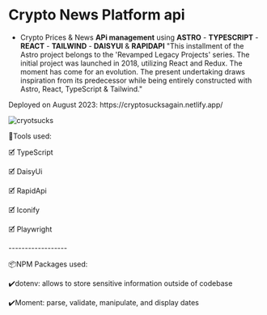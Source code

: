 # Crypto News Platform api
- Crypto Prices & News **APi management** using **ASTRO** - **TYPESCRIPT** - **REACT** - **TAILWIND** - **DAISYUI** & **RAPIDAPI** 
"This installment of the Astro project belongs to the 'Revamped Legacy Projects' series. The initial project was launched in 2018, utilizing React and Redux. The moment has come for an evolution. The present undertaking draws inspiration from its predecessor while being entirely constructed with Astro, React, TypeScript & Tailwind."
<p> Deployed on August 2023: https://cryptosucksagain.netlify.app/</p>

![cryotsucks](https://github.com/VicThorMetaNode/Astro-CryptoSucks/assets/98230162/8af65c40-39c2-4da1-a61a-3cba55589c7d)

<p>🧰Tools used:</p>
<p>🗹 TypeScript</p>
<p>🗹 DaisyUi</p>
<p>🗹 RapidApi</p>
<p>🗹 Iconify</p>
<p>🗹 Playwright</p>
<p>------------------</p>
<p>📦NPM Packages used:</p>
<p>✔️dotenv: allows to store sensitive information outside of codebase</p>
<p>✔️Moment: parse, validate, manipulate, and display dates</p>
